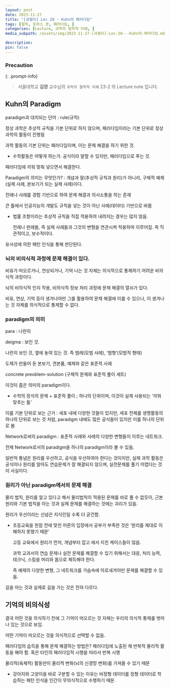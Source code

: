```yaml
---
layout: post
date: 2023-11-27
title: "[과철이] Lec 28 - Kuhn의 패러다임"
tags: [철학, 토마스 쿤, 패러다임, ]
categories: [Lecture, 과학의 철학적 이해, ]
media_subpath: /assets/img/2023-11-27-[과철이]-Lec-28---Kuhn의-패러다임.md

description:  
pin: false
---
```



### Precaution


{: .prompt-info}


> 서울대학교 **김영** 교수님의 `과학의 철학적 이해` 23-2 의 Lecture note 입니다. 


## Kuhn의 Paradigm


paradigm과 대치되는 단어 : rule(규칙)


정상 과학은 추상적 규칙을 기본 단위로 하지 않으며, 패러다임이라는 기본 단위로 정상 과학의 활동이 진행됨


과학 활동의 기본 단위는 패러다임이며, 이는 문제 해결을 하기 위한 것.

- 수학활동은 어떻게 하는가. 공식이라 말할 수 있지만, 패러다임으로 푸는 것.

패러다임에 끼워 맞춰 넣으면서 해결한다.


Paradigm의 의미는 무엇인가? : 개념과 말(추상적 규칙과 원리)가 아니라, 구체적 예제(실제 사례, 본보기가 되는 실제 사례)이다.


전례나 사례를 경험 기반으로 하여 문제 해결과 의사소통을 하는 존재


큰 틀에서 인공지능의 개발도 규칙을 넣는 것이 아닌 사례(데이터) 기반으로 바뀜

- 법률 조항이라는 추상적 규칙을 직접 적용하여 내려지는 경우는 많지 않음.

	전례나 판례들, 즉 실제 사례들과 그것의 변형을 연관시켜 적용하여 이루어짐. 즉 직관적이고, 보수적이다.


유사성에 의한 패턴 인식을 통해 판단된다.


### 뇌의 비의식적 과정에 문제 해결이 있다.


비유가 떠오르거나, 연상되거나, 기억 나는 것 자체는 의식적으로 통제하기 어려운 비의식적 과정이다.


뇌의 비의식적 인지 작용, 비의식적 정보 처리 과정에 문제 해결의 열쇠가 있다.


비유, 연상, 기억 등이 생겨나야만 그를 활용하여 문제 해결에 이를 수 있으나, 이 생겨나는 것 자체를 의식적으로 통제할 수 없다.


### paradigm의 의미


para : 나란히


deigma : 보인 것.


나란히 보인 것, 옆에 놓여 있는 것. 즉 범례(모범 사례), ‘범형’(모범적 형태)


도제가 만들어 둔 본보기, 견본품, 예제와 같은 표준적 사례


concrete preoblem-solution (구체적 문제와 표준적 풀이 세트)


이것이 좁은 의미의 paradigm이다.

- 수학의 정석의 문제 + 표준적 풀이 ; 하나의 단위이며, 이것이 실제 사용되는 ‘끼워 맞추는 틀’

이를 기본 단위로 보는 근거 : 세포 내에 다양한 것들이 있지만, 세포 전체를 생명활동의 하나의 단위로 보는 것 처럼, paradigm 내에도 많은 공식들이 있지만 이를 하나의 단위로 봄


Network로써의 paradigm : 표준적 사례와 사례의 다양한 변형들이 이루는 네트워크.


전체 Network로서의 paradigm을 하나의 paradigm이라 볼 수 있음.


일반적 통념은 원리를 우선하고, 공식을 우선하여야 한다는 것이지만, 실제 과학 활동은 공식이나 원리를 알아도 연습문제가 잘 해결되지 않으며, 실전문제를 풀기 어렵다는 것이 사실이다.


### 원리가 아닌 paradigm에서의 문제 해결


물리 법칙, 원리를 알고 있다고 해서 물리법칙이 적용된 문제를 바로 풀 수 없듯이, 근본 원리와 기본 법칙을 아는 것과 실제 문제를 해결하는 것에는 괴리가 있음.


원리가 우선이라는 신념은 지식인일 수록 더 굳건함. 

- 초등교육을 한참 전에 맞친 어른의 입장에서 공부가 부족한 것은 ‘원리를 제대로 이해하지 못했기 때문’

	고등 교육에서 원리가 먼저, 개념부터 잡고 에서 지친 케이스들이 많음.


	과학 교과서의 연습 문제나 실전 문제를 해결할 수 있기 위해서는 대응, 처리 능력, 테크닉, 스킬을 머리와 몸으로 체득해야 한다.


	즉 예제의 다양한 변형, 그 네트워크를 가슴속에 아로새겨야만 문제를 해결할 수 있음.


길을 아는 것과 실제로 길을 가는 것은 전혀 다르다.


## 기억의 비의식성


결국 어떤 것을 의식하기 전에 그 기억이 떠오르는 것 자체는 우리의 의식적 통제를 벗어나 있는 것으로 보임.


어떤 기억이 떠오르는 것을 의식적으로 선택할 수 없음.


패러다임의 습득을 통해 문제 해결하는 방법은? 패러다임에 노출된 채 반복적 물리적 활동을 해야 함. 혹은 타인의 패러다임적 시행을 따라서 반복 시행


물리적(육체적) 활동만이 물리적 변화(뇌의 신경망 변화)를 가져올 수 있기 때문

- 강아지와 고양이을 바로 구분할 수 있는 이유는 비정형 데이터를 정형 데이터로 학습하는 패턴 인식을 인간이 무의식적으로 수행하기 때문.


<script>
  window.MathJax = {
    tex: {
      macros: {
        R: "\\mathbb{R}",
        N: "\\mathbb{N}",
        Z: "\\mathbb{Z}",
        Q: "\\mathbb{Q}",
        C: "\\mathbb{C}",
        proj: "\\operatorname{proj}",
        rank: "\\operatorname{rank}",
        im: "\\operatorname{im}",
        dom: "\\operatorname{dom}",
        codom: "\\operatorname{codom}",
        argmax: "\\operatorname*{arg\,max}",
        argmin: "\\operatorname*{arg\,min}",
        "\{": "\\lbrace",
        "\}": "\\rbrace",
        sub: "\\subset",
        sup: "\\supset",
        sube: "\\subseteq",
        supe: "\\supseteq"
      },
      tags: "ams",
      strict: false, 
      inlineMath: [["$", "$"], ["\\(", "\\)"]],
      displayMath: [["$$", "$$"], ["\\[", "\\]"]]
    },
    options: {
      skipHtmlTags: ["script", "noscript", "style", "textarea", "pre"]
    }
  };
</script>
<script async src="https://cdn.jsdelivr.net/npm/mathjax@3/es5/tex-mml-chtml.js"></script>
